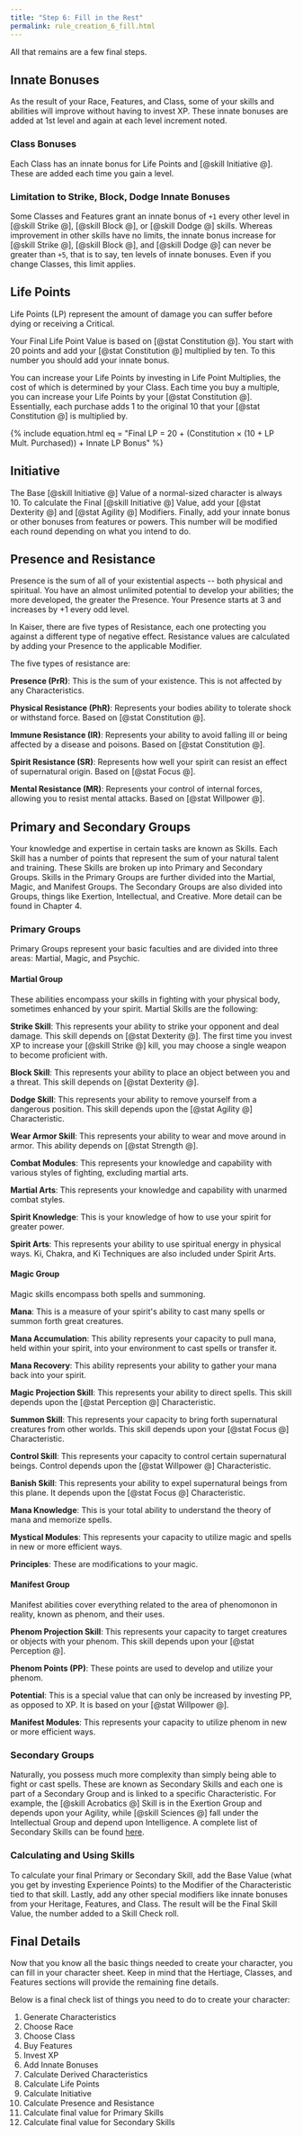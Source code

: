 ```yaml
---
title: "Step 6: Fill in the Rest"
permalink: rule_creation_6_fill.html
---
```


All that remains are a few final steps.

## Innate Bonuses
As the result of your Race, Features, and Class, some of your skills and abilities will improve without having to invest XP. These innate bonuses are added at 1st level and again at each level increment noted.

### Class Bonuses
Each Class has an innate bonus for Life Points and [@skill Initiative @]. These are added each time you gain a level.

### Limitation to Strike, Block, Dodge Innate Bonuses
Some Classes and Features grant an innate bonus of `+1` every other level in [@skill Strike @], [@skill Block @], or [@skill Dodge @] skills. Whereas improvement in other skills have no limits, the innate bonus increase for [@skill Strike @], [@skill Block @], and [@skill Dodge @] can never be greater than `+5`, that is to say, ten levels of innate bonuses. Even if you change Classes, this limit applies.

## Life Points
Life Points (LP) represent the amount of damage you can suffer before dying or receiving a Critical.

Your Final Life Point Value is based on [@stat Constitution @]. You start with 20 points and add your [@stat Constitution @] multiplied by ten. To this number you should add your innate bonus.

You can increase your Life Points by investing in Life Point Multiplies, the cost of which is determined by your Class. Each time you buy a multiple, you can increase your Life Points by your [@stat Constitution @]. Essentially, each purchase adds 1 to the original 10 that your [@stat Constitution @] is multiplied by.

{% include equation.html eq = "Final LP = 20 + (Constitution × (10 + LP Mult. Purchased)) + Innate LP Bonus" %}

## Initiative
The Base [@skill Initiative @] Value of a normal-sized character is always 10. To calculate the Final [@skill Initiative @] Value, add your [@stat Dexterity @] and [@stat Agility @] Modifiers. Finally, add your innate bonus or other bonuses from features or powers. This number will be modified each round depending on what you intend to do.

## Presence and Resistance
Presence is the sum of all of your existential aspects -- both physical and spiritual. You have an almost unlimited potential to develop your abilities; the more developed, the greater the Presence. Your Presence starts at 3 and increases by +1 every odd level.

In Kaiser, there are five types of Resistance, each one protecting you against a different type of negative effect. Resistance values are calculated by adding your Presence to the applicable Modifier.

The five types of resistance are:

**Presence (PrR)**: This is the sum of your existence. This is not affected by any Characteristics.

**Physical Resistance (PhR)**: Represents your bodies ability to tolerate shock or withstand force. Based on [@stat Constitution @].

**Immune Resistance (IR)**: Represents your ability to avoid falling ill or being affected by a disease and poisons. Based on [@stat Constitution @].

**Spirit Resistance (SR)**: Represents how well your spirit can resist an effect of supernatural origin. Based on [@stat Focus @].

**Mental Resistance (MR)**: Represents your control of internal forces, allowing you to resist mental attacks. Based on [@stat Willpower @].

## Primary and Secondary Groups
Your knowledge and expertise in certain tasks are known as Skills. Each Skill has a number of points that represent the sum of your natural talent and training. These Skills are broken up into Primary and Secondary Groups. Skills in the Primary Groups are further divided into the Martial, Magic, and Manifest Groups. The Secondary Groups are also divided into Groups, things like Exertion, Intellectual, and Creative. More detail can be found in Chapter 4.

### Primary Groups
Primary Groups represent your basic faculties and are divided into three areas: Martial, Magic, and Psychic.

#### Martial Group
These abilities encompass your skills in fighting with your physical body, sometimes enhanced by your spirit. Martial Skills are the following:

**Strike Skill**: This represents your ability to strike your opponent and deal damage. This skill depends on [@stat Dexterity @]. The first time you invest XP to increase your [@skill Strike @] kill, you may choose a single weapon to become proficient with.

**Block Skill**: This represents your ability to place an object between you and a threat. This skill depends on [@stat Dexterity @].

**Dodge Skill**: This represents your ability to remove yourself from a dangerous position. This skill depends upon the [@stat Agility @] Characteristic.

**Wear Armor Skill**: This represents your ability to wear and move around in armor. This ability depends on [@stat Strength @].

**Combat Modules**: This represents your knowledge and capability with various styles of fighting, excluding martial arts.

**Martial Arts**: This represents your knowledge and capability with unarmed combat styles.

**Spirit Knowledge**: This is your knowledge of how to use your spirit for greater power.

**Spirit Arts**: This represents your ability to use spiritual energy in physical ways. Ki, Chakra, and Ki Techniques are also included under Spirit Arts.

#### Magic Group
Magic skills encompass both spells and summoning.

**Mana**: This is a measure of your spirit's ability to cast many spells or summon forth great creatures.

**Mana Accumulation**: This ability represents your capacity to pull mana, held within your spirit, into your environment to cast spells or transfer it.

**Mana Recovery**: This ability represents your ability to gather your mana back into your spirit.

**Magic Projection Skill**: This represents your ability to direct spells. This skill depends upon the [@stat Perception @] Characteristic.

**Summon Skill**: This represents your capacity to bring forth supernatural creatures from other worlds. This skill depends upon your [@stat Focus @] Characteristic.

**Control Skill**: This represents your capacity to control certain supernatural beings. Control depends upon the [@stat Willpower @] Characteristic.

**Banish Skill**: This represents your ability to expel supernatural beings from this plane. It depends upon the [@stat Focus @] Characteristic.

**Mana Knowledge**: This is your total ability to understand the theory of mana and memorize spells.

**Mystical Modules**: This represents your capacity to utilize magic and spells in new or more efficient ways.

**Principles**: These are modifications to your magic.

#### Manifest Group
Manifest abilities cover everything related to the area of phenomonon in reality, known as phenom, and their uses.

**Phenom Projection Skill**: This represents your capacity to target creatures or objects with your phenom. This skill depends upon your [@stat Perception @].

**Phenom Points (PP)**: These points are used to develop and utilize your phenom.

**Potential**: This is a special value that can only be increased by investing PP, as opposed to XP. It is based on your [@stat Willpower @].

**Manifest Modules**: This represents your capacity to utilize phenom in new or more efficient ways.

### Secondary Groups
Naturally, you possess much more complexity than simply being able to fight or cast spells. These are known as Secondary Skills and each one is part of a Secondary Group and is linked to a specific Characteristic. For example, the [@skill Acrobatics @] Skill is in the Exertion Group and depends upon your Agility, while [@skill Sciences @] fall under the Intellectual Group and depend upon Intelligence. A complete list of Secondary Skills can be found [here](todo.html).

### Calculating and Using Skills
To calculate your final Primary or Secondary Skill, add the Base Value (what you get by investing Experience Points) to the Modifier of the Characteristic tied to that skill. Lastly, add any other special modifiers like innate bonuses from your Heritage, Features, and Class. The result will be the Final Skill Value, the number added to a Skill Check roll. 

## Final Details
Now that you know all the basic things needed to create your character, you can fill in your character sheet. Keep in mind that the Hertiage, Classes, and Features sections will provide the remaining fine details.

Below is a final check list of things you need to do to create your character:
1.	Generate Characteristics
2.	Choose Race
3.	Choose Class
4.	Buy Features
5.	Invest XP
6.	Add Innate Bonuses
7.	Calculate Derived Characteristics
8.	Calculate Life Points
9.	Calculate Initiative
10.	Calculate Presence and Resistance
11.	Calculate final value for Primary Skills
12.	Calculate final value for Secondary Skills